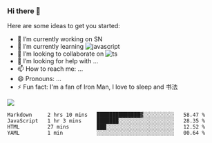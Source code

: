 ### Hi there 👋

Here are some ideas to get you started:

- 🔭 I’m currently working on SN
- 🌱 I’m currently learning ![javascript](https://img.shields.io/badge/javacript-learn-orange)
- 👯 I’m looking to collaborate on ![ts](https://img.shields.io/badge/ts-learn-yellow)
- 🤔 I’m looking for help with ...
- 📫 How to reach me: ...
- 😄 Pronouns: ...
- ⚡ Fun fact:  I'm a fan of Iron Man, I love to sleep and 书法



![](https://github-readme-stats.vercel.app/api?username=niaogege)

<!--START_SECTION:waka-->
```text
Markdown     2 hrs 10 mins   ██████████████▓░░░░░░░░░░   58.47 % 
JavaScript   1 hr 3 mins     ███████░░░░░░░░░░░░░░░░░░   28.35 % 
HTML         27 mins         ███░░░░░░░░░░░░░░░░░░░░░░   12.52 % 
YAML         1 min           ░░░░░░░░░░░░░░░░░░░░░░░░░   00.64 % 
```
<!--END_SECTION:waka-->
